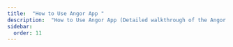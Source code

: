 ```yaml
---
title:  "How to Use Angor App "
description:  "How to Use Angor App (Detailed walkthrough of the Angor App)"
sidebar:
  order: 11
---
```

